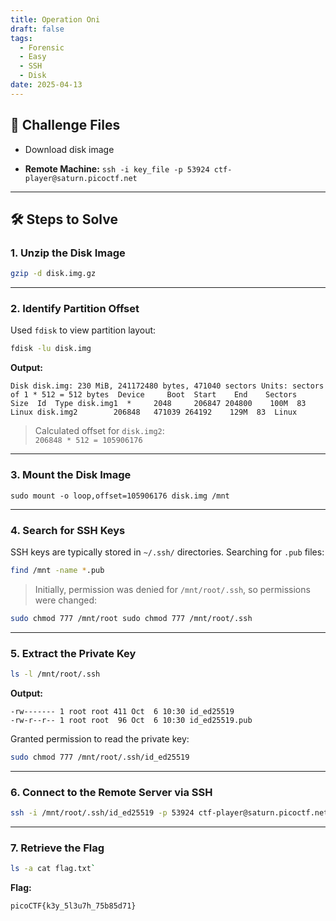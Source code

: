 ```yaml
---
title: Operation Oni
draft: false
tags:
  - Forensic
  - Easy
  - SSH
  - Disk
date: 2025-04-13
---
```





## 🧩 Challenge Files

- Download disk image
    
- **Remote Machine:**
    `ssh -i key_file -p 53924 ctf-player@saturn.picoctf.net`
---

## 🛠️ Steps to Solve

### 1. Unzip the Disk Image


```bash
gzip -d disk.img.gz
```

---

### 2. Identify Partition Offset

Used `fdisk` to view partition layout:

```bash
fdisk -lu disk.img
```

**Output:**

```text
Disk disk.img: 230 MiB, 241172480 bytes, 471040 sectors Units: sectors of 1 * 512 = 512 bytes  Device     Boot  Start    End    Sectors   Size  Id  Type disk.img1  *     2048     206847 204800    100M  83  Linux disk.img2        206848   471039 264192    129M  83  Linux
```

> Calculated offset for `disk.img2`:  
> `206848 * 512 = 105906176`

---

### 3. Mount the Disk Image
```
sudo mount -o loop,offset=105906176 disk.img /mnt
```
---

### 4. Search for SSH Keys

SSH keys are typically stored in `~/.ssh/` directories. Searching for `.pub` files:

```bash
find /mnt -name *.pub
```

> Initially, permission was denied for `/mnt/root/.ssh`, so permissions were changed:

```bash
sudo chmod 777 /mnt/root sudo chmod 777 /mnt/root/.ssh
```

---

### 5. Extract the Private Key

```bash
ls -l /mnt/root/.ssh
```

**Output:**
```text
-rw------- 1 root root 411 Oct  6 10:30 id_ed25519 
-rw-r--r-- 1 root root  96 Oct  6 10:30 id_ed25519.pub
```


Granted permission to read the private key:
```bash
sudo chmod 777 /mnt/root/.ssh/id_ed25519
```
---

### 6. Connect to the Remote Server via SSH

```bash
ssh -i /mnt/root/.ssh/id_ed25519 -p 53924 ctf-player@saturn.picoctf.net
```
---

### 7. Retrieve the Flag

```bash
ls -a cat flag.txt`
```

**Flag:**
```text
picoCTF{k3y_5l3u7h_75b85d71}
```